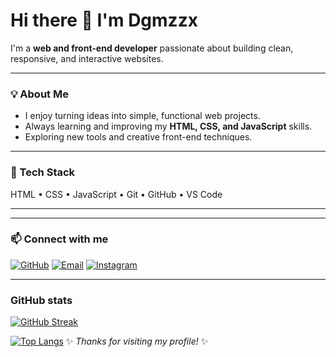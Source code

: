 # Hi there 👋 I'm Dgmzzx

I'm a **web and front-end developer** passionate about building clean, responsive, and interactive websites.

---

### 💡 About Me
- I enjoy turning ideas into simple, functional web projects.  
- Always learning and improving my **HTML, CSS, and JavaScript** skills.  
- Exploring new tools and creative front-end techniques.

---

### 🧰 Tech Stack
HTML • CSS • JavaScript • Git • GitHub • VS Code  

---

---

### 📫 Connect with me

[![GitHub](https://img.shields.io/badge/GitHub-100000?style=for-the-badge&logo=github&logoColor=white)](https://github.com/Dgmzzx)
[![Email](https://img.shields.io/badge/Email-D14836?style=for-the-badge&logo=gmail&logoColor=white)](mailto:Dionisgomez28@gmail.com)
[![Instagram](https://img.shields.io/badge/Instagram-E4405F?style=for-the-badge&logo=instagram&logoColor=white)](https://www.instagram.com/luvfordionis/)

---
### GitHub stats
[![GitHub Streak](https://github-readme-streak-stats.herokuapp.com?user=Dgmzzx&theme=dark)](https://git.io/streak-stats)

[![Top Langs](https://github-readme-stats.vercel.app/api/top-langs/?username=Dgmzzx&layout=compact&theme=tokyonight)](https://github.com/Dgmzzx/github-readme-stats)
✨ *Thanks for visiting my profile!* ✨


